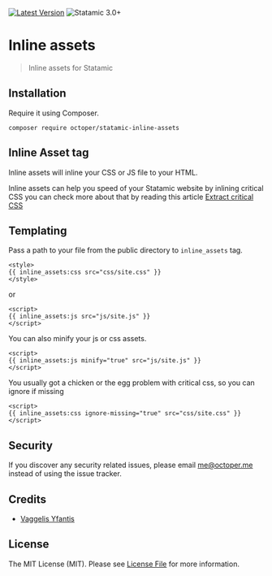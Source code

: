[![Latest Version](https://img.shields.io/github/release/octoper/statamic-inline-assets.svg?style=flat-square)](https://github.com/octoper/statamic-inline-assets/releases)
![Statamic 3.0+](https://img.shields.io/badge/Statamic-3.0+-FF269E?style=flat-square&link=https://statamic.com)

# Inline assets

> Inline assets for Statamic

## Installation

Require it using Composer.

```
composer require octoper/statamic-inline-assets
```

## Inline Asset tag

Inline assets will inline your CSS or JS file to your HTML.

Inline assets can help you speed of your Statamic website by inlining critical CSS  you can check more about that by reading this article [Extract critical CSS](https://web.dev/extract-critical-css/)

## Templating

Pass a path to your file from the public directory to `inline_assets` tag.

```twig
<style>
{{ inline_assets:css src="css/site.css" }}
</style>
```

or

```twig
<script>
{{ inline_assets:js src="js/site.js" }}
</script>
```

You can also minify your js or css assets.

```twig
<script>
{{ inline_assets:js minify="true" src="js/site.js" }}
</script>
```

You usually got a chicken or the egg problem with critical css, so you can ignore if missing

```twig
<script>
{{ inline_assets:css ignore-missing="true" src="css/site.css" }}
</script>
```

## Security

If you discover any security related issues, please email [me@octoper.me](mailto:me@octoper.me) instead of using the issue tracker.

## Credits

- [Vaggelis Yfantis](https://github.com/octoper)

## License

The MIT License (MIT). Please see [License File](LICENSE.md) for more information.
